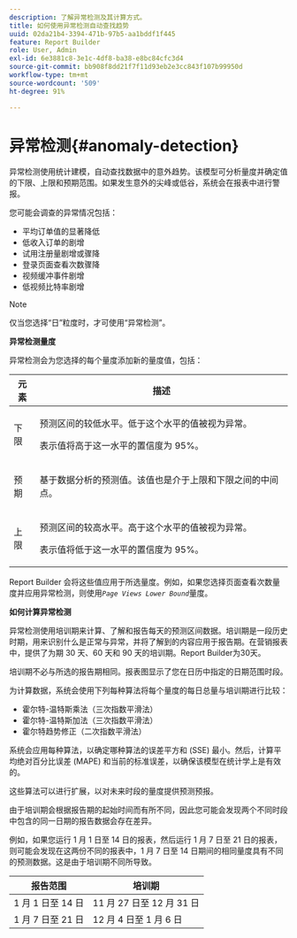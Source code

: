 ```yaml
---
description: 了解异常检测及其计算方式。
title: 如何使用异常检测自动查找趋势
uuid: 02da21b4-3394-471b-97b5-aa1bddf1f445
feature: Report Builder
role: User, Admin
exl-id: 6e3881c8-3e1c-4df8-ba38-e8bc84cfc3d4
source-git-commit: bb908f8dd21f7f11d93eb2e3cc843f107b99950d
workflow-type: tm+mt
source-wordcount: '509'
ht-degree: 91%

---
```


# 异常检测{#anomaly-detection}

异常检测使用统计建模，自动查找数据中的意外趋势。该模型可分析量度并确定值的下限、上限和预期范围。如果发生意外的尖峰或低谷，系统会在报表中进行警报。

您可能会调查的异常情况包括：

* 平均订单值的显著降低
* 低收入订单的剧增
* 试用注册量剧增或骤降
* 登录页面查看次数骤降
* 视频缓冲事件剧增
* 低视频比特率剧增

>[!NOTE]
>
>仅当您选择“日”粒度时，才可使用“异常检测”。

<p class="head"> <b>异常检测量度</b> </p>

异常检测会为您选择的每个量度添加新的量度值，包括：

<table id="table_BF75FC874634498DB6632C12CBD8D533"> 
 <thead> 
  <tr> 
   <th colname="col1" class="entry"> 元素 </th> 
   <th colname="col2" class="entry"> 描述 </th> 
  </tr> 
 </thead>
 <tbody> 
  <tr> 
   <td colname="col1"> 下限 </td> 
   <td colname="col2"> <p>预测区间的较低水平。低于这个水平的值被视为异常。 </p> <p>表示值将高于这一水平的置信度为 95%。 </p> </td> 
  </tr> 
  <tr> 
   <td colname="col1"> 预期 </td> 
   <td colname="col2"> <p>基于数据分析的预测值。该值也是介于上限和下限之间的中间点。 </p> </td> 
  </tr> 
  <tr> 
   <td colname="col1"> 上限 </td> 
   <td colname="col2"> <p>预测区间的较高水平。高于这个水平的值被视为异常。 </p> <p>表示值将低于这一水平的置信度为 95%。 </p> </td> 
  </tr> 
 </tbody> 
</table>

Report Builder 会将这些值应用于所选量度。例如，如果您选择页面查看次数量度并应用异常检测，则使用&#x200B;*`Page Views Lower Bound`*&#x200B;量度。

**如何计算异常检测**

异常检测使用培训期来计算、了解和报告每天的预测区间数据。培训期是一段历史时期，用来识别什么是正常与异常，并将了解到的内容应用于报告期。在营销报表中，提供了为期 30 天、60 天和 90 天的培训期。Report Builder为30天。

培训期不必与所选的报告期相同。报表图显示了您在日历中指定的日期范围时段。

为计算数据，系统会使用下列每种算法将每个量度的每日总量与培训期进行比较：

* 霍尔特-温特斯乘法（三次指数平滑法）
* 霍尔特-温特斯加法（三次指数平滑法）
* 霍尔特趋势修正（二次指数平滑法）

系统会应用每种算法，以确定哪种算法的误差平方和 (SSE) 最小。然后，计算平均绝对百分比误差 (MAPE) 和当前的标准误差，以确保该模型在统计学上是有效的。

这些算法可以进行扩展，以对未来时段的量度提供预测预报。

由于培训期会根据报告期的起始时间而有所不同，因此您可能会发现两个不同时段中包含的同一日期的报告数据会存在差异。

例如，如果您运行 1 月 1 日至 14 日的报表，然后运行 1 月 7 日至 21 日的报表，则可能会发现在这两份不同的报表中，1 月 7 日至 14 日期间的相同量度具有不同的预测数据。这是由于培训期不同所导致。

| 报告范围 | 培训期 |
|--- |--- |
| 1 月 1 日至 14 日 | 11 月 27 日至 12 月 31 日 |
| 1 月 7 日至 21 日 | 12 月 4 日至 1 月 6 日 |
